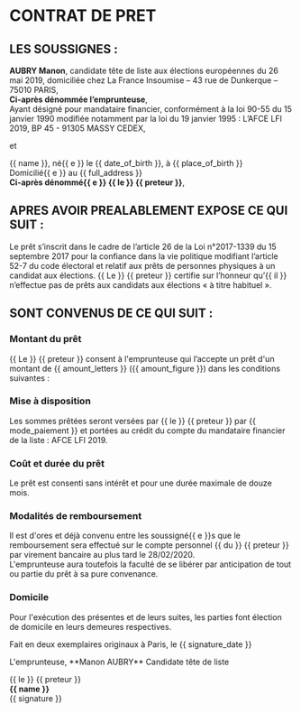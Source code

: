 # CONTRAT DE PRET 

## LES SOUSSIGNES :

**AUBRY Manon**, candidate tête de liste aux élections européennes du 26 mai 2019, domiciliée chez
La France Insoumise – 43 rue de Dunkerque – 75010 PARIS,  
**Ci-après dénommée l’emprunteuse**,  
Ayant désigné pour mandataire financier, conformément à la loi 90-55 du 15 janvier 1990 modifiée notamment par la loi du
19 janvier 1995 : L’AFCE LFI 2019, BP 45 - 91305 MASSY CEDEX,

et

{{ name }}, né{{ e }} le {{ date_of_birth }}, à {{ place_of_birth }}  
Domicilié{{ e }} au {{ full_address }}  
**Ci-après dénommé{{ e }} {{ le }} {{ preteur }}**,


## APRES AVOIR PREALABLEMENT EXPOSE CE QUI SUIT :

Le prêt s’inscrit dans le cadre de l’article 26 de la Loi n°2017-1339 du 15 septembre 2017 pour la confiance dans la vie politique modifiant l’article 52-7 du code électoral et relatif aux prêts de personnes physiques à un candidat aux élections. {{ Le }} {{ preteur }} certifie sur l’honneur qu’{{ il }} n’effectue pas de prêts aux candidats aux élections « à titre habituel ». 

## SONT CONVENUS DE CE QUI SUIT :

### Montant du prêt
{{ Le }} {{ preteur }} consent à l'emprunteuse qui l’accepte un prêt d'un montant de {{ amount_letters }} ({{ amount_figure }}) dans les conditions suivantes :

### Mise à disposition
Les sommes prêtées seront versées par {{ le }} {{ preteur }} par {{ mode_paiement }} et portées au crédit du compte du mandataire financier de la liste : AFCE LFI 2019.
							
### Coût et durée du prêt
Le prêt est consenti sans intérêt et pour une durée maximale de douze mois.

### Modalités de remboursement
Il est d'ores et déjà convenu entre les soussigné{{ e }}s que le remboursement sera effectué sur le compte personnel {{ du }} {{ preteur }} par virement bancaire au plus tard le 28/02/2020.  
L'emprunteuse aura toutefois la faculté de se libérer par anticipation de tout ou partie du prêt à sa pure convenance.

### Domicile
Pour l'exécution des présentes et de leurs suites, les parties font élection de domicile en leurs demeures respectives.


Fait en deux exemplaires originaux à Paris, le {{ signature_date }}

<div class="signatures" markdown="1">
L'emprunteuse,  
**Manon AUBRY**  
Candidate tête de liste 

{{ le }} {{ preteur }}  
**{{ name }}**  
{{ signature }}
</div>